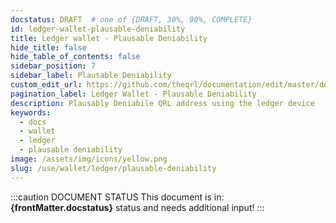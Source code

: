 ```yaml
---
docstatus: DRAFT  # one of {DRAFT, 30%, 90%, COMPLETE}
id: ledger-wallet-plausable-deniability
title: Ledger wallet - Plausable Deniability 
hide_title: false
hide_table_of_contents: false
sidebar_position: 7
sidebar_label: Plausable Deniability
custom_edit_url: https://github.com/theqrl/documentation/edit/master/docs/basics/what-is-qrl.md
pagination_label: Ledger Wallet - Plausable Deniability
description: Plausably Deniabile QRL address using the ledger device
keywords:
  - docs
  - wallet
  - ledger
  - plausable deniability
image: /assets/img/icons/yellow.png
slug: /use/wallet/ledger/plausable-deniability
---
```


:::caution DOCUMENT STATUS 
<span>This document is in: <b>{frontMatter.docstatus}</b> status and needs additional input!</span>
:::